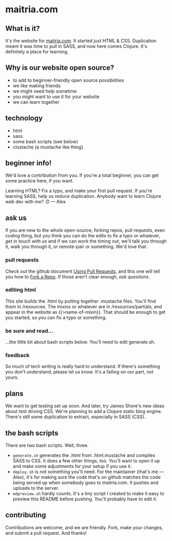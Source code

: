 # maitria.com

## What is it?
It's the website for [maitria.com](http://maitria.com/). It started just HTML & CSS. Duplication meant it was time to pull in SASS, and now here comes Clojure. It's definitely a place for learning.

## Why is our website open source? 
- to add to beginner-friendly open source possibilities
- we like making friends
- we might need help sometime 
- you might want to use it for your website
- we can learn together

## technology
- html
- sass
- some bash scripts (see below)
- clostache (a mustache like thing)

## beginner info!
We'd love a contribution from you. If you're a total beginner, you can get some practice here, if you want.

Learning HTML? Fix a typo, and make your first pull request. If you're learning SASS, help us reduce duplication. Anybody want to learn Clojure web dev with me? :D &mdash; Alex 

## ask us
If you are new to the whole open-source, forking repos, pull requests, even coding thing, but you think you can do the edits to fix a typo or whatever, *get in touch with us* and if we can work the timing out, we'll talk you through it, walk you through it, or remote-pair or something. We'd love that.

### pull requests
Check out the github document [Using Pull Requests](https://help.github.com/articles/using-pull-requests/), and this one will tell you how to [Fork a Repo](https://help.github.com/articles/fork-a-repo/). If those aren't clear enough, *ask questions*.

### editing html
This site builds the .html by putting together .mustache files. You'll find them in /resources. The mixins or whatever are in /resources/partials, and appear in the website as {{>name-of-mixin}}. That should be enough to get you started, so you can fix a typo or something.

### be sure and read...
...the little bit about bash scripts below. You'll need to edit generate.sh.

### feedback
So much of tech writing is really hard to understand. If there's something you don't understand, please let us know. It's a failing on our part, not yours. 

## plans
We want to get testing set up soon. And later, try James Shore's new ideas about test driving CSS. 
We're planning to add a Clojure static blog engine.  
There's still some duplication to extract, especially in SASS (CSS).

## the bash scripts
There are two bash scripts. Well, three.
- `generate.sh` generates the .html from .html.mustache and compiles SASS to CSS. It does a few other things, too. You'll want to open it up and make some adjustments for your setup if you use it.
- `deploy.sh` is not something you'll need. For the maintainer (that's me &mdash; Alex), it's for making sure the code that's on github matches the code being served up when somebody goes to maitria.com. It pushes and uploads to the server.
- `mdpreview.sh` hardly counts. It's a tiny script I created to make it easy to preview this README before pushing. You'll probably have to edit it.

## contributing
Contributions are welcome, and we are friendly. 
Fork, make your changes, and submit a pull request. And thanks!
